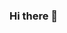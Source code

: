 ### Hi there 👋

<!--
**shivojkhanna/shivojkhanna** is a ✨ _special_ ✨ repository because its `README.md` (this file) appears on your GitHub profile.

Here are some ideas to get you started:

- 🌱 I’m currently learning Java
- 🤔 I’m looking for help with tech support
- 💬 Ask me about ...C and C++.
-->
